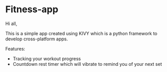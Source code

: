 # Fitness-app

Hi all, 

This is a simple app created using KIVY which is a python framework to develop cross-platform apps.

Features:
- Tracking your workout progress
- Countdown rest timer which will vibrate to remind you of your next set
